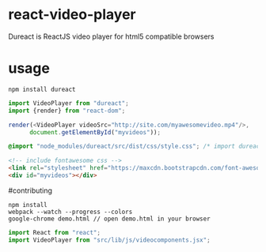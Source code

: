 # react-video-player
Dureact is ReactJS video player for html5 compatible browsers

# usage
```
npm install dureact
```

```javascript
import VideoPlayer from "dureact";
import {render} from "react-dom";

render(<VideoPlayer videoSrc="http://site.com/myawesomevideo.mp4"/>,
      document.getElementById("myvideos"));
```

```css
@import "node_modules/dureact/src/dist/css/style.css"; /* import dureact's style file  */
```

```html
<!-- include fontawesome css -->
<link rel="stylesheet" href="https://maxcdn.bootstrapcdn.com/font-awesome/4.6.3/css/font-awesome.min.css">
<div id="myvideos"></div>
```

#contributing
```
npm install
webpack --watch --progress --colors
google-chrome demo.html // open demo.html in your browser
```

```javascript
import React from "react";
import VideoPlayer from "src/lib/js/videocomponents.jsx";
```
